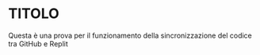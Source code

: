 # TITOLO

Questa è una prova per il funzionamento della sincronizzazione del codice tra GitHub e Replit
